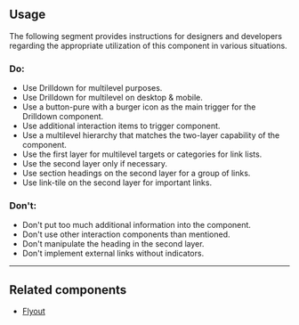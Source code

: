<ComponentHeading name="Drilldown"></ComponentHeading>

<TableOfContents></TableOfContents>

## Usage

The following segment provides instructions for designers and developers regarding the appropriate utilization of this
component in various situations.

### Do:

- Use Drilldown for multilevel purposes.
- Use Drilldown for multilevel on desktop & mobile.
- Use a button-pure with a burger icon as the main trigger for the Drilldown component.
- Use additional interaction items to trigger component.
- Use a multilevel hierarchy that matches the two-layer capability of the component.
- Use the first layer for multilevel targets or categories for link lists.
- Use the second layer only if necessary.
- Use section headings on the second layer for a group of links.
- Use link-tile on the second layer for important links.

### Don't:

- Don't put too much additional information into the component.
- Don't use other interaction components than mentioned.
- Don't manipulate the heading in the second layer.
- Don't implement external links without indicators.

---

## Related components

- [Flyout](components/flyout)
